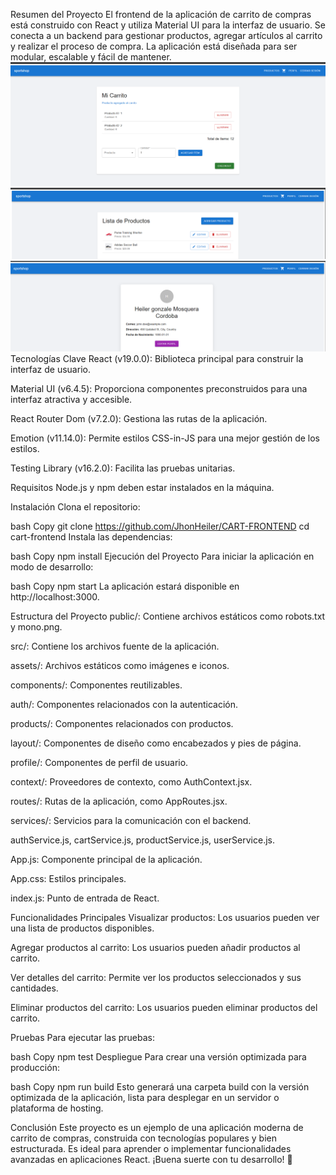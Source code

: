 Resumen del Proyecto
El frontend de la aplicación de carrito de compras está construido con React y utiliza Material UI para la interfaz de usuario. Se conecta a un backend para gestionar productos, agregar artículos al carrito y realizar el proceso de compra. La aplicación está diseñada para ser modular, escalable y fácil de mantener.
![alt text](image.png)
![alt text](image-1.png)
![alt text](image-2.png)
Tecnologías Clave
React (v19.0.0): Biblioteca principal para construir la interfaz de usuario.

Material UI (v6.4.5): Proporciona componentes preconstruidos para una interfaz atractiva y accesible.

React Router Dom (v7.2.0): Gestiona las rutas de la aplicación.

Emotion (v11.14.0): Permite estilos CSS-in-JS para una mejor gestión de los estilos.

Testing Library (v16.2.0): Facilita las pruebas unitarias.

Requisitos
Node.js y npm deben estar instalados en la máquina.

Instalación
Clona el repositorio:

bash
Copy
git clone <https://github.com/JhonHeiler/CART-FRONTEND>
cd cart-frontend
Instala las dependencias:

bash
Copy
npm install
Ejecución del Proyecto
Para iniciar la aplicación en modo de desarrollo:

bash
Copy
npm start
La aplicación estará disponible en http://localhost:3000.

Estructura del Proyecto
public/: Contiene archivos estáticos como robots.txt y mono.png.

src/: Contiene los archivos fuente de la aplicación.

assets/: Archivos estáticos como imágenes e iconos.

components/: Componentes reutilizables.

auth/: Componentes relacionados con la autenticación.

products/: Componentes relacionados con productos.

layout/: Componentes de diseño como encabezados y pies de página.

profile/: Componentes de perfil de usuario.

context/: Proveedores de contexto, como AuthContext.jsx.

routes/: Rutas de la aplicación, como AppRoutes.jsx.

services/: Servicios para la comunicación con el backend.

authService.js, cartService.js, productService.js, userService.js.

App.js: Componente principal de la aplicación.

App.css: Estilos principales.

index.js: Punto de entrada de React.

Funcionalidades Principales
Visualizar productos: Los usuarios pueden ver una lista de productos disponibles.

Agregar productos al carrito: Los usuarios pueden añadir productos al carrito.

Ver detalles del carrito: Permite ver los productos seleccionados y sus cantidades.

Eliminar productos del carrito: Los usuarios pueden eliminar productos del carrito.

Pruebas
Para ejecutar las pruebas:

bash
Copy
npm test
Despliegue
Para crear una versión optimizada para producción:

bash
Copy
npm run build
Esto generará una carpeta build con la versión optimizada de la aplicación, lista para desplegar en un servidor o plataforma de hosting.

Conclusión
Este proyecto es un ejemplo de una aplicación moderna de carrito de compras, construida con tecnologías populares y bien estructurada. Es ideal para aprender o implementar funcionalidades avanzadas en aplicaciones React. ¡Buena suerte con tu desarrollo! 🚀